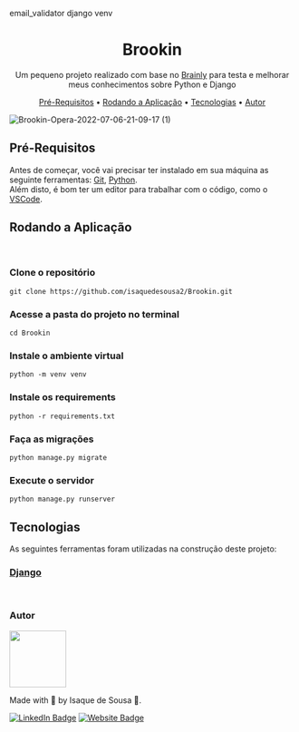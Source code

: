 email_validator
django 
venv

<h1 align="center">Brookin</h1>
<p align="center">Um pequeno projeto realizado com base no <a href="https://brainly.com.br/">Brainly</a> para testa e melhorar meus conhecimentos sobre Python e Django
<p>

<p align="center">
    <a href="#pre-requisitos">Pré-Requisitos</a> •
    <a href="#rodando-a-aplicacao">Rodando a Aplicação</a> •
    <a href="#tecnologias">Tecnologias</a> •
    <a href="#autor">Autor</a>
<p>

![Brookin-Opera-2022-07-06-21-09-17 (1)](https://user-images.githubusercontent.com/72584838/177665899-31ae0f7d-e79b-4c3f-a8a2-9fd81a161e04.gif)


<h3 id="pre-requisitos">

## Pré-Requisitos
</h3>
Antes de começar, você vai precisar ter instalado em sua máquina as seguinte ferramentas: <a href="https://git-scm.com" target="_blank">Git</a>, <a href="https://www.python.org/downloads/" target="_blank">Python</a>. <br>
Além disto, é bom ter um editor para trabalhar com o código, como o <a href="https://code.visualstudio.com/" target="_blank">VSCode</a>.

<br />
<h3 id="rodando-a-aplicacao">

## Rodando a Aplicação
</h3>
<br />

### Clone o repositório
```
git clone https://github.com/isaquedesousa2/Brookin.git
```

### Acesse a pasta do projeto no terminal
```
cd Brookin
```

### Instale o ambiente virtual
```
python -m venv venv
```

### Instale os requirements
```
python -r requirements.txt
```
### Faça as migrações
```
python manage.py migrate
```

### Execute o servidor 
```
python manage.py runserver
```

<h3 id="tecnologias">

## Tecnologias
</h3>
As seguintes ferramentas foram utilizadas na construção deste projeto:

### [Django](https://www.djangoproject.com/)

<br />

<h3 id="autor">Autor</h3>
<img src="https://avatars.githubusercontent.com/isaquedesousa2" height="100" />

Made with 💙 by Isaque de Sousa 👋.

[![LinkedIn Badge](https://img.shields.io/badge/LinkedIn-0077B5?style=for-the-badge&logo=linkedin&logoColor=white)](https://www.linkedin.com/in/isaque-de-sousa-675791216/) [![Website Badge](https://img.shields.io/badge/website-14141C?style=for-the-badge&logo=About.me&logoColor=white)](https://isaquedesousa.com.br/)